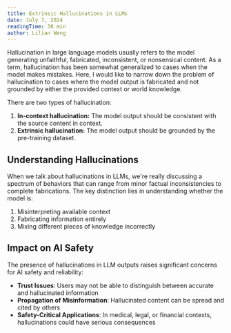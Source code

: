 ```yaml
---
title: Extrinsic Hallucinations in LLMs
date: July 7, 2024
readingTime: 30 min
author: Lilian Weng
---
```


Hallucination in large language models usually refers to the model generating unfaithful, fabricated,
inconsistent, or nonsensical content. As a term, hallucination has been somewhat generalized to cases
when the model makes mistakes. Here, I would like to narrow down the problem of hallucination to cases
where the model output is fabricated and not grounded by either the provided context or world knowledge.

There are two types of hallucination:

1. **In-context hallucination:** The model output should be consistent with the source content in context.
2. **Extrinsic hallucination:** The model output should be grounded by the pre-training dataset.

## Understanding Hallucinations

When we talk about hallucinations in LLMs, we're really discussing a spectrum of behaviors that can range
from minor factual inconsistencies to complete fabrications. The key distinction lies in understanding
whether the model is:

1. Misinterpreting available context
2. Fabricating information entirely
3. Mixing different pieces of knowledge incorrectly

## Impact on AI Safety

The presence of hallucinations in LLM outputs raises significant concerns for AI safety and reliability:

- **Trust Issues**: Users may not be able to distinguish between accurate and hallucinated information
- **Propagation of Misinformation**: Hallucinated content can be spread and cited by others
- **Safety-Critical Applications**: In medical, legal, or financial contexts, hallucinations could have serious consequences
